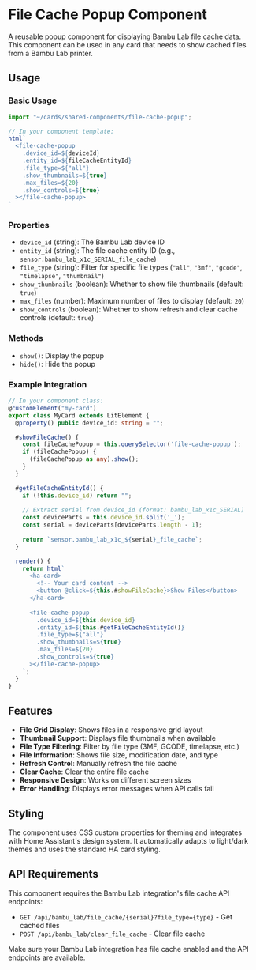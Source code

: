 # File Cache Popup Component

A reusable popup component for displaying Bambu Lab file cache data. This component can be used in any card that needs to show cached files from a Bambu Lab printer.

## Usage

### Basic Usage

```typescript
import "~/cards/shared-components/file-cache-popup";

// In your component template:
html`
  <file-cache-popup
    .device_id=${deviceId}
    .entity_id=${fileCacheEntityId}
    .file_type=${"all"}
    .show_thumbnails=${true}
    .max_files=${20}
    .show_controls=${true}
  ></file-cache-popup>
`
```

### Properties

- `device_id` (string): The Bambu Lab device ID
- `entity_id` (string): The file cache entity ID (e.g., `sensor.bambu_lab_x1c_SERIAL_file_cache`)
- `file_type` (string): Filter for specific file types (`"all"`, `"3mf"`, `"gcode"`, `"timelapse"`, `"thumbnail"`)
- `show_thumbnails` (boolean): Whether to show file thumbnails (default: `true`)
- `max_files` (number): Maximum number of files to display (default: `20`)
- `show_controls` (boolean): Whether to show refresh and clear cache controls (default: `true`)

### Methods

- `show()`: Display the popup
- `hide()`: Hide the popup

### Example Integration

```typescript
// In your component class:
@customElement("my-card")
export class MyCard extends LitElement {
  @property() public device_id: string = "";

  #showFileCache() {
    const fileCachePopup = this.querySelector('file-cache-popup');
    if (fileCachePopup) {
      (fileCachePopup as any).show();
    }
  }

  #getFileCacheEntityId() {
    if (!this.device_id) return "";
    
    // Extract serial from device_id (format: bambu_lab_x1c_SERIAL)
    const deviceParts = this.device_id.split('_');
    const serial = deviceParts[deviceParts.length - 1];
    
    return `sensor.bambu_lab_x1c_${serial}_file_cache`;
  }

  render() {
    return html`
      <ha-card>
        <!-- Your card content -->
        <button @click=${this.#showFileCache}>Show Files</button>
      </ha-card>
      
      <file-cache-popup
        .device_id=${this.device_id}
        .entity_id=${this.#getFileCacheEntityId()}
        .file_type=${"all"}
        .show_thumbnails=${true}
        .max_files=${20}
        .show_controls=${true}
      ></file-cache-popup>
    `;
  }
}
```

## Features

- **File Grid Display**: Shows files in a responsive grid layout
- **Thumbnail Support**: Displays file thumbnails when available
- **File Type Filtering**: Filter by file type (3MF, GCODE, timelapse, etc.)
- **File Information**: Shows file size, modification date, and type
- **Refresh Control**: Manually refresh the file cache
- **Clear Cache**: Clear the entire file cache
- **Responsive Design**: Works on different screen sizes
- **Error Handling**: Displays error messages when API calls fail

## Styling

The component uses CSS custom properties for theming and integrates with Home Assistant's design system. It automatically adapts to light/dark themes and uses the standard HA card styling.

## API Requirements

This component requires the Bambu Lab integration's file cache API endpoints:

- `GET /api/bambu_lab/file_cache/{serial}?file_type={type}` - Get cached files
- `POST /api/bambu_lab/clear_file_cache` - Clear file cache

Make sure your Bambu Lab integration has file cache enabled and the API endpoints are available. 